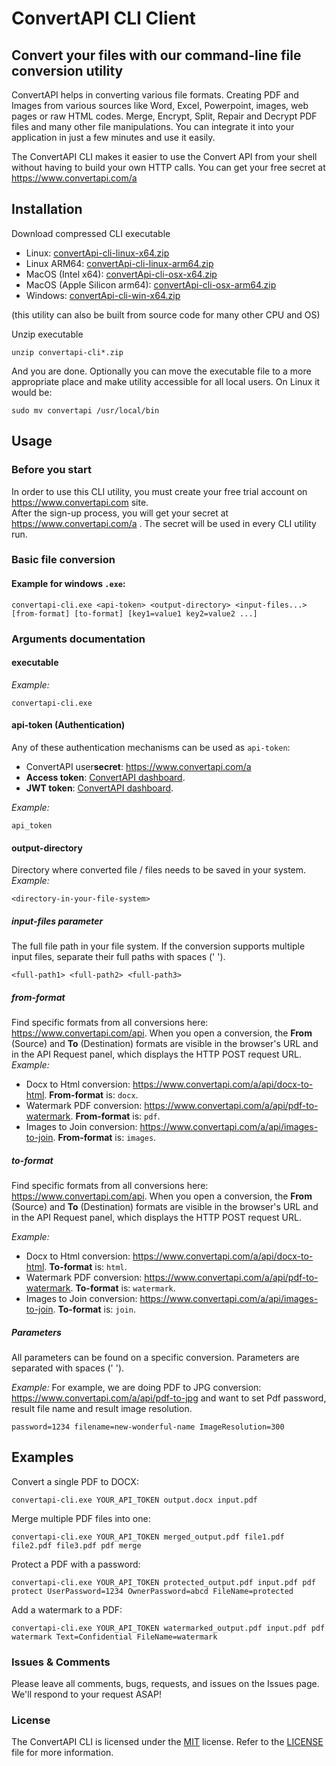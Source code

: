 # ConvertAPI CLI Client

## Convert your files with our command-line file conversion utility

ConvertAPI helps in converting various file formats. Creating PDF and Images from various sources like Word, Excel, Powerpoint, images, web pages or raw HTML codes. Merge, Encrypt, Split, Repair and Decrypt PDF files and many other file manipulations. You can integrate it into your application in just a few minutes and use it easily.

The ConvertAPI CLI makes it easier to use the Convert API from your shell without having to build your own HTTP calls.
You can get your free secret at https://www.convertapi.com/a

## Installation

Download compressed CLI executable

* Linux: [convertApi-cli-linux-x64.zip](https://github.com/ConvertAPI/convertapi-cli/releases/latest/download/convertApi-cli-linux-x64.zip)
* Linux ARM64: [convertApi-cli-linux-arm64.zip](https://github.com/ConvertAPI/convertapi-cli/releases/latest/download/convertApi-cli-linux-arm64.zip)
* MacOS (Intel x64): [convertApi-cli-osx-x64.zip](https://github.com/ConvertAPI/convertapi-cli/releases/latest/download/convertApi-cli-osx-x64.zip)
* MacOS (Apple Silicon arm64): [convertApi-cli-osx-arm64.zip](https://github.com/ConvertAPI/convertapi-cli/releases/latest/download/convertApi-cli-osx-arm64.zip)
* Windows: [convertApi-cli-win-x64.zip](https://github.com/ConvertAPI/convertapi-cli/releases/latest/download/convertApi-cli-win-x64.zip)

(this utility can also be built from source code for many other CPU and OS)

Unzip executable

```shell
unzip convertapi-cli*.zip
```

And you are done.
Optionally you can move the executable file to a more appropriate place and make utility accessible for all local users. On Linux it would be:

```shell
sudo mv convertapi /usr/local/bin
```

## Usage

### Before you start

In order to use this CLI utility, you must create your free trial account on https://www.convertapi.com site.  
After the sign-up process, you will get your secret at https://www.convertapi.com/a .
The secret will be used in every CLI utility run.

### Basic file conversion

#### Example for windows `.exe`:
```shell
convertapi-cli.exe <api-token> <output-directory> <input-files...> [from-format] [to-format] [key1=value1 key2=value2 ...]
```

### Arguments documentation

#### executable
_Example:_

```shell
convertapi-cli.exe
```

#### api-token (Authentication)
Any of these authentication mechanisms can be used as `api-token`:
- ConvertAPI user**secret**: https://www.convertapi.com/a
- **Access token**: [ConvertAPI dashboard](https://www.convertapi.com/a/access-tokens).
- **JWT token**: [ConvertAPI dashboard](https://www.convertapi.com/a/jwt-tokens).

_Example:_

```shell
api_token
```

#### output-directory
Directory where converted file / files needs to be saved in your system.
_Example:_

```shell
<directory-in-your-file-system>
```

##### input-files parameter
The full file path in your file system. If the conversion supports multiple input files, separate their full paths with spaces (' ').
```shell
<full-path1> <full-path2> <full-path3>
```


##### from-format
Find specific formats from all conversions here: https://www.convertapi.com/api. When you open a conversion, the **From** (Source) and **To** (Destination) formats are visible in the browser's URL and in the API Request panel, which displays the HTTP POST request URL.
_Example:_
- Docx to Html conversion: https://www.convertapi.com/a/api/docx-to-html. **From-format** is: `docx`.
- Watermark PDF conversion: https://www.convertapi.com/a/api/pdf-to-watermark. **From-format** is: `pdf`.
- Images to Join conversion: https://www.convertapi.com/a/api/images-to-join. **From-format** is: `images`.

##### to-format
Find specific formats from all conversions here: https://www.convertapi.com/api. When you open a conversion, the **From** (Source) and **To** (Destination) formats are visible in the browser's URL and in the API Request panel, which displays the HTTP POST request URL.

_Example:_
- Docx to Html conversion: https://www.convertapi.com/a/api/docx-to-html. **To-format** is: `html`.
- Watermark PDF conversion: https://www.convertapi.com/a/api/pdf-to-watermark. **To-format** is: `watermark`.
- Images to Join conversion: https://www.convertapi.com/a/api/images-to-join. **To-format** is: `join`.

##### Parameters
All parameters can be found on a specific conversion. Parameters are separated with spaces (' ').

_Example:_
For example, we are doing PDF to JPG conversion: https://www.convertapi.com/a/api/pdf-to-jpg and want to set Pdf password, result file name and result image resolution.
```shell
password=1234 filename=new-wonderful-name ImageResolution=300 
```

## Examples

Convert a single PDF to DOCX:
```shell
convertapi-cli.exe YOUR_API_TOKEN output.docx input.pdf
```

Merge multiple PDF files into one:
```shell
convertapi-cli.exe YOUR_API_TOKEN merged_output.pdf file1.pdf file2.pdf file3.pdf pdf merge
```

Protect a PDF with a password:
```shell
convertapi-cli.exe YOUR_API_TOKEN protected_output.pdf input.pdf pdf protect UserPassword=1234 OwnerPassword=abcd FileName=protected
```

Add a watermark to a PDF:
```shell
convertapi-cli.exe YOUR_API_TOKEN watermarked_output.pdf input.pdf pdf watermark Text=Confidential FileName=watermark
```


### Issues &amp; Comments
Please leave all comments, bugs, requests, and issues on the Issues page. We'll respond to your request ASAP!

### License
The ConvertAPI CLI is licensed under the [MIT](https://opensource.org/license/mit "Read more about the MIT license form") license.
Refer to the [LICENSE](https://raw.githubusercontent.com/ConvertAPI/convertapi-cli/master/LICENSE.txt) file for more information.